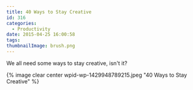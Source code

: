 ```yaml
---
title: 40 Ways to Stay Creative
id: 316
categories:
  - Productivity
date: 2015-04-25 16:00:58
tags:
thumbnailImage: brush.png
---
```

We all need some ways to stay creative, isn't it?
<!--more-->

{% image clear center wpid-wp-1429948789215.jpeg "40 Ways to Stay Creative" %}
